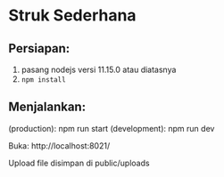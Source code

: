 # Struk Sederhana

## Persiapan:

1. pasang nodejs versi 11.15.0 atau diatasnya
2. `npm install`

## Menjalankan:

(production): npm run start
(development): npm run dev

Buka: http://localhost:8021/

Upload file disimpan di public/uploads
